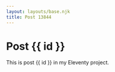 ```yaml
---
layout: layouts/base.njk
title: Post 13844
---
```


# Post {{ id }}

This is post {{ id }} in my Eleventy project.
